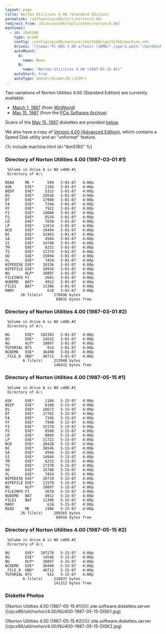 ```yaml
---
layout: page
title: Norton Utilities 4.00 (Standard Edition)
permalink: /software/pcx86/util/norton/4.00/
redirect_from: /disks/pcx86/tools/other/norton/4.00/
machines:
  - id: ibm5160
    type: pcx86
    config: /configs/pcx86/machine/ibm/5160/cga/512kb/machine.xml
    drives: '[{name:"PC-DOS 2.00 w/Tools (10Mb)",type:3,path:"/harddisks/pcx86/10mb/PCDOS200-C400.json"},{name:"MS-DOS 1.x/2.x Source (10Mb)",type:3,path:"/harddisks/pcx86/10mb/MSDOS-SRC.json"}]'
    autoMount:
      A:
        name: None
      B:
        name: "Norton Utilities 4.00 (1987-05-15 #1)"
    autoStart: true
    autoType: $date\r$time\rB:\rDIR\r
---
```


Two variations of Norton Utilities 4.00 (Standard Edition) are currently available:

- [March 1, 1987](#directory-of-norton-utilities-400-1987-03-01-1) (from [WinWorld](https://winworldpc.com/product/norton-utilities/40))
- [May 15, 1987](#directory-of-norton-utilities-400-1987-05-15-1) (from the [PCjs Software Archive](/software/pcjs/))

Scans of the [May 15, 1987](#directory-of-norton-utilities-400-1987-05-15-1) diskettes are provided [below](#diskette-photos).

We also have a copy of [Version 4.00 (Advanced Edition)](advanced/), which contains a Speed Disk utility and an "unformat" feature.

{% include machine.html id="ibm5160" %}

### Directory of Norton Utilities 4.00 (1987-03-01 #1)

     Volume in drive A is NU v400.#1
     Directory of A:\

    READ     ME *      599   3-01-87   4:00p
    ASK      EXE*     1184   3-01-87   4:00p
    BEEP     EXE*     5322   3-01-87   4:00p
    DS       EXE*    25636   3-01-87   4:00p
    DT       EXE*    17908   3-01-87   4:00p
    FA       EXE*     7294   3-01-87   4:00p
    FF       EXE*     7922   3-01-87   4:00p
    FI       EXE*    14666   3-01-87   4:00p
    FS       EXE*     8534   3-01-87   4:00p
    LD       EXE*     7650   3-01-87   4:00p
    LP       EXE*    11614   3-01-87   4:00p
    NCD      EXE*    19494   3-01-87   4:00p
    NI       EXE*    31963   3-01-87   4:00p
    SA       EXE*     4504   3-01-87   4:00p
    SI       EXE*    14748   3-01-87   4:00p
    TM       EXE*     6232   3-01-87   4:00p
    TS       EXE*    17274   3-01-87   4:00p
    UD       EXE*    15094   3-01-87   4:00p
    VL       EXE*     7454   3-01-87   4:00p
    WIPEDISK EXE*    10336   3-01-87   4:00p
    WIPEFILE EXE*    10934   3-01-87   4:00p
    NU       HLP*    10897   3-01-87   4:00p
    FILEINFO FI       2601   3-01-87   4:00p
    NUDEMO   BAT*     4912   3-01-87   4:00p
    FILE1    BAT*    11306   3-01-87   4:00p
    MARY               618   3-01-87   4:00p
           26 file(s)     276696 bytes
                           69632 bytes free

### Directory of Norton Utilities 4.00 (1987-03-01 #2)

     Volume in drive A is NU v400.#2
     Directory of A:\

    NU       EXE*   102383   3-01-87   4:00p
    QU       EXE*    14552   3-01-87   4:00p
    NU       HLP*    10897   3-01-87   4:00p
    TUTORIAL NTS       914   3-01-87   4:00p
    NCDEMO   EXE*    36490   3-01-87   4:00p
    _FILE_0  DBD*    48712   3-01-87   4:00p
            6 file(s)     213948 bytes
                          146432 bytes free

### Directory of Norton Utilities 4.00 (1987-05-15 #1)

     Volume in drive A is NU v400.#1
     Directory of A:\

    ASK      EXE*     1184   5-15-87   4:00p
    BEEP     EXE*     6108   5-15-87   4:00p
    DS       EXE*    26672   5-15-87   4:00p
    DT       EXE*    17782   5-15-87   4:00p
    FA       EXE*     7346   5-15-87   4:00p
    FF       EXE*     7940   5-15-87   4:00p
    FI       EXE*    15178   5-15-87   4:00p
    FS       EXE*     8560   5-15-87   4:00p
    LD       EXE*     8804   5-15-87   4:00p
    LP       EXE*    11722   5-15-87   4:00p
    NCD      EXE*    20438   5-15-87   4:00p
    NI       EXE*    36546   5-15-87   4:00p
    SA       EXE*     4504   5-15-87   4:00p
    SI       EXE*    14944   5-15-87   4:00p
    TM       EXE*     6232   5-15-87   4:00p
    TS       EXE*    17378   5-15-87   4:00p
    UD       EXE*    15788   5-15-87   4:00p
    VL       EXE*     7454   5-15-87   4:00p
    WIPEDISK EXE*    10710   5-15-87   4:00p
    WIPEFILE EXE*    11578   5-15-87   4:00p
    NU       HLP*    10897   5-15-87   4:00p
    FILEINFO FI       2678   5-15-87   4:00p
    NUDEMO   BAT      4912   5-15-87   4:00p
    FILE1    BAT     11306   5-15-87   4:00p
    MARY               618   5-15-87   4:00p
    READ     ME       1986   5-15-87   4:00p
           26 file(s)     289265 bytes
                           60416 bytes free

### Directory of Norton Utilities 4.00 (1987-05-15 #2)

     Volume in drive A is NU v400.#2
     Directory of A:\

    NU       EXE*   107278   5-15-87   4:00p
    QU       EXE*    14546   5-15-87   4:00p
    NU       HLP*    10897   5-15-87   4:00p
    NCDEMO   EXE*    36490   5-15-87   4:00p
    _FILE_0  DBD*    48712   5-15-87   4:00p
    TUTORIAL NTS       914   5-15-87   4:00p
            6 file(s)     218837 bytes
                          141312 bytes free

### Diskette Photos

![Norton Utilities 4.00 (1987-05-15 #1)]({{ site.software.diskettes.server }}/pcx86/util/norton/4.00/NU400-1987-05-15-DISK1.jpg)

![Norton Utilities 4.00 (1987-05-15 #2)]({{ site.software.diskettes.server }}/pcx86/util/norton/4.00/NU400-1987-05-15-DISK2.jpg)
